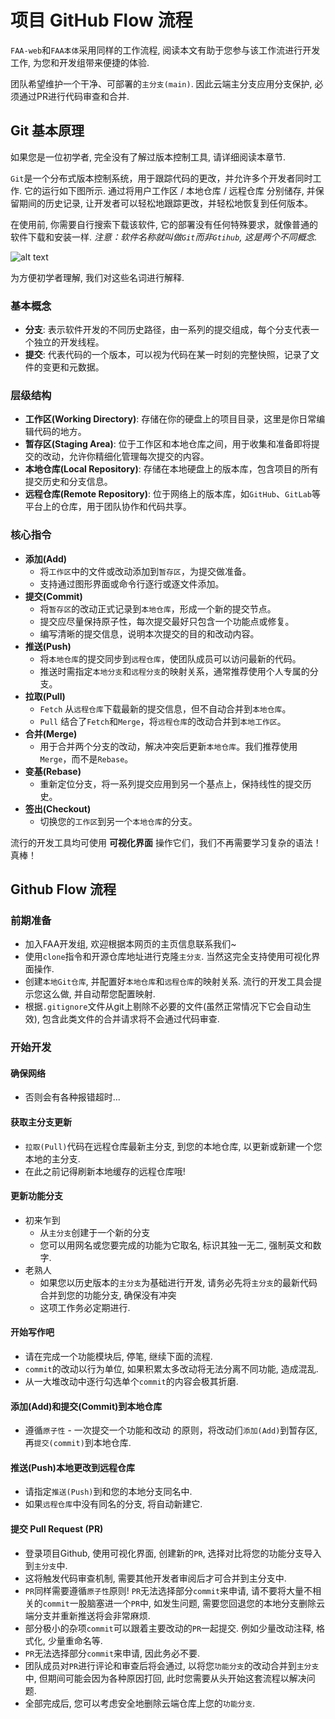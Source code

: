
# 项目 GitHub Flow 流程

`FAA-web`和`FAA本体`采用同样的工作流程, 阅读本文有助于您参与该工作流进行开发工作, 为您和开发组带来便捷的体验.

团队希望维护一个干净、可部署的`主分支(main)`. 因此云端主分支应用分支保护, 必须通过PR进行代码审查和合并.

## Git 基本原理

如果您是一位初学者, 完全没有了解过版本控制工具, 请详细阅读本章节.

`Git`是一个分布式版本控制系统，用于跟踪代码的更改，并允许多个开发者同时工作. 它的运行如下图所示.
通过将用户工作区 / 本地仓库 / 远程仓库 分别储存, 并保留期间的历史记录, 让开发者可以轻松地跟踪更改，并轻松地恢复到任何版本。

在使用前, 你需要自行搜索下载该软件, 它的部署没有任何特殊要求，就像普通的软件下载和安装一样.
*注意：软件名称就叫做`Git`而非`Gtihub`, 这是两个不同概念.*

![alt text](Git流程图.png)

为方便初学者理解, 我们对这些名词进行解释.

### 基本概念

* **分支**: 表示软件开发的不同历史路径，由一系列的提交组成，每个分支代表一个独立的开发线程。
* **提交**: 代表代码的一个版本，可以视为代码在某一时刻的完整快照，记录了文件的变更和元数据。

### 层级结构

* **工作区(Working Directory)**: 存储在你的硬盘上的项目目录，这里是你日常编辑代码的地方。
* **暂存区(Staging Area)**: 位于工作区和本地仓库之间，用于收集和准备即将提交的改动，允许你精细化管理每次提交的内容。
* **本地仓库(Local Repository)**: 存储在本地硬盘上的版本库，包含项目的所有提交历史和分支信息。
* **远程仓库(Remote Repository)**: 位于网络上的版本库，如`GitHub`、`GitLab`等平台上的仓库，用于团队协作和代码共享。

### 核心指令

* **添加(Add)**
  * 将`工作区`中的文件或改动添加到`暂存区`，为提交做准备。
  * 支持通过图形界面或命令行逐行或逐文件添加。
* **提交(Commit)**
  * 将`暂存区`的改动正式记录到`本地仓库`，形成一个新的提交节点。
  * 提交应尽量保持原子性，每次提交最好只包含一个功能点或修复。
  * 编写清晰的提交信息，说明本次提交的目的和改动内容。
* **推送(Push)**
  * 将`本地仓库`的提交同步到`远程仓库`，使团队成员可以访问最新的代码。
  * 推送时需指定`本地分支`和`远程分支`的映射关系，通常推荐使用个人专属的分支。
* **拉取(Pull)**
  * `Fetch` 从`远程仓库`下载最新的提交信息，但不自动合并到`本地仓库`。
  * `Pull` 结合了`Fetch`和`Merge`，将`远程仓库`的改动合并到`本地工作区`。
* **合并(Merge)**
  * 用于合并两个分支的改动，解决冲突后更新`本地仓库`。我们推荐使用`Merge`，而不是`Rebase`。
* **变基(Rebase)**
  * 重新定位分支，将一系列提交应用到另一个基点上，保持线性的提交历史。
* **签出(Checkout)**
  * 切换您的`工作区`到另一个`本地仓库`的分支。
  
流行的开发工具均可使用 **可视化界面** 操作它们，我们不再需要学习复杂的语法！真棒！

## Github Flow 流程

### 前期准备

* 加入FAA开发组, 欢迎根据本网页的主页信息联系我们~
* 使用`clone`指令和开源仓库地址进行克隆`主分支`. 当然这完全支持使用可视化界面操作.
* 创建`本地Git仓库`, 并配置好`本地仓库`和`远程仓库`的映射关系. 流行的开发工具会提示您这么做, 并自动帮您配置映射.
* 根据`.gitignore`文件从git上剔除不必要的文件(虽然正常情况下它会自动生效), 包含此类文件的合并请求将不会通过代码审查.

### 开始开发

#### 确保网络

* 否则会有各种报错超时...
  
#### 获取主分支更新

* `拉取(Pull)`代码在远程仓库最新主分支, 到您的本地仓库, 以更新或新建一个您本地的主分支.
* 在此之前记得刷新本地缓存的远程仓库哦!

#### 更新功能分支

* 初来乍到
  * 从`主分支`创建于一个新的分支
  * 您可以用网名或您要完成的功能为它取名, 标识其独一无二, 强制英文和数字.
* 老熟人
  * 如果您以历史版本的`主分支`为基础进行开发, 请务必先将`主分支`的最新代码合并到您的功能分支, 确保没有冲突
  * 这项工作务必定期进行.

#### 开始写作吧

* 请在完成一个功能模块后, 停笔, 继续下面的流程.
* `commit`的改动以行为单位, 如果积累太多改动将无法分离不同功能, 造成混乱.
* 从一大堆改动中逐行勾选单个`commit`的内容会极其折磨.

#### 添加(Add)和提交(Commit)到本地仓库

* 遵循`原子性` - 一次提交一个功能和改动 的原则，将改动们`添加(Add)`到暂存区, 再`提交(commit)`到本地仓库.
  
#### 推送(Push)本地更改到远程仓库

* 请指定`推送(Push)`到和您的本地分支同名中.
* 如果`远程仓库`中没有同名的分支, 将自动新建它.
  
#### 提交 Pull Request (PR)

* 登录项目Github, 使用可视化界面, 创建新的`PR`, 选择对比将您的功能分支导入到`主分支`中.
* 这将触发代码审查机制, 需要其他开发者审阅后才可合并到主分支中.  
* `PR`同样需要遵循`原子性`原则! `PR`无法选择部分`commit`来申请, 请不要将大量不相关的`commit`一股脑塞进一个`PR`中, 如发生问题, 需要您回退您的本地分支删除云端分支并重新推送将会非常麻烦.
* 部分极小的杂项`commit`可以跟着主要改动的`PR`一起提交. 例如少量改动注释, 格式化, 少量重命名等.
* `PR`无法选择部分`commit`来申请, 因此务必不要.
* 团队成员对`PR`进行评论和审查后将会通过, 以将您`功能分支`的改动合并到`主分支`中, 但期间可能会因为各种原因打回, 此时您需要从头开始这套流程以解决问题.
* 全部完成后, 您可以考虑安全地删除云端仓库上您的`功能分支`.
